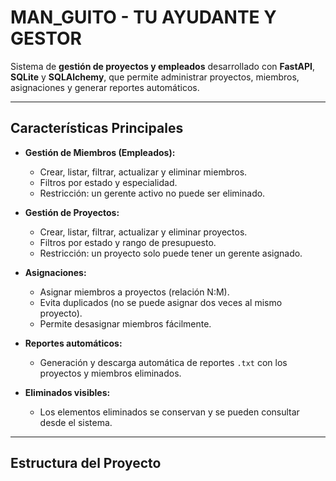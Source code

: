 # MAN_GUITO - TU AYUDANTE Y GESTOR

Sistema de **gestión de proyectos y empleados** desarrollado con **FastAPI**, **SQLite** y **SQLAlchemy**, que permite administrar proyectos, miembros, asignaciones y generar reportes automáticos.

---

##  Características Principales

- **Gestión de Miembros (Empleados):**
  - Crear, listar, filtrar, actualizar y eliminar miembros.
  - Filtros por estado y especialidad.
  - Restricción: un gerente activo no puede ser eliminado.

- **Gestión de Proyectos:**
  - Crear, listar, filtrar, actualizar y eliminar proyectos.
  - Filtros por estado y rango de presupuesto.
  - Restricción: un proyecto solo puede tener un gerente asignado.

- **Asignaciones:**
  - Asignar miembros a proyectos (relación N:M).
  - Evita duplicados (no se puede asignar dos veces al mismo proyecto).
  - Permite desasignar miembros fácilmente.

- **Reportes automáticos:**
  - Generación y descarga automática de reportes `.txt` con los proyectos y miembros eliminados.

- **Eliminados visibles:**
  - Los elementos eliminados se conservan y se pueden consultar desde el sistema.

---

## Estructura del Proyecto


